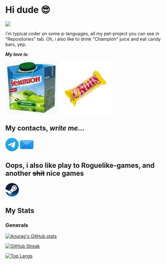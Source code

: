 # Hi dude 😎

<a href="https://i.ibb.co/RhMsjrn/2-hinh-gif-anime-chill-gif-chill-dep-nhat.gif" target="blank"><img align="center" src="https://i.ibb.co/RhMsjrn/2-hinh-gif-anime-chill-gif-chill-dep-nhat.gif" style="max-inline-size: 100%; display: block;" /></a>

i'm typical coder on some p-languages, all my pet-project you can see in "Repositories" tab. Oh, i also like to drink "Сhampion" juice and eat candy bars, yep.

***My love is:*** 

<img src="https://github.com/steelWinds/steelWinds/blob/main/icons/assets/champion.jpg" width="165" height="165" />
<img src="https://github.com/steelWinds/steelWinds/blob/main/icons/assets/nats.jpg" height="165px" />

## My contacts, _write me..._

<a href="https://t.me/steelWinds"><img width="42px" src="https://github.com/steelWinds/steelWinds/blob/main/icons/assets/telegram.png" /></a>
<a href="mailto:kirillsurov0@gmail.com"><img width="42px" src="https://github.com/steelWinds/steelWinds/blob/main/icons/assets/email.png" /></a>

## Oops, i also like play to Roguelike-games, and another ~~shit~~ nice games

<a href="https://steamcommunity.com/id/steelWinds666"><img width="42px" src="https://github.com/steelWinds/steelWinds/blob/main/icons/assets/steam.png" /></a>

## My Stats

### Generals
[![Anurag's GitHub stats](https://github-readme-stats.vercel.app/api?username=steelWinds&theme=gruvbox)](https://github.com/anuraghazra/github-readme-stats)

[![GitHub Streak](https://github-readme-streak-stats.herokuapp.com?user=steelWinds&theme=gruvbox&date_format=j%2Fn%5B%2FY%5D)](https://git.io/streak-stats)

[![Top Langs](https://github-readme-stats.vercel.app/api/top-langs/?username=steelWinds&theme=gruvbox)](https://github.com/anuraghazra/github-readme-stats)
